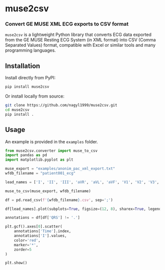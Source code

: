 # muse2csv
### Convert GE MUSE XML ECG exports to CSV format

`muse2csv` is a lightweight Python library that converts ECG data exported from the GE MUSE Resting ECG System (in XML format) into CSV (Comma Separated Values) format, compatible with Excel or similar tools and many programming languages.

## Installation

Install directly from PyPI:

```bash
pip install muse2csv
```

Or install locally from source:

```bash
git clone https://github.com/nagyl1999/muse2csv.git
cd muse2csv
pip install .
```

## Usage

An example is provided in the `examples` folder.

```python
from muse2csv.converter import muse_to_csv
import pandas as pd
import matplotlib.pyplot as plt

muse_export = "examples/anonim_pac_xml_export.txt"
wfdb_filename = "patient001_ecg"

lead_names = ['I', 'II', 'III', 'aVR', 'aVL', 'aVF', 'V1', 'V2', 'V3', 'V4', 'V5', 'V6']

muse_to_csv(muse_export, wfdb_filename)

df = pd.read_csv(f'{wfdb_filename}.csv', sep=';')

df[lead_names].plot(subplots=True, figsize=(12, 8), sharex=True, legend=False)

annotations = df[df['QRS'] != '.']

plt.gcf().axes[0].scatter(
    annotations['Time'].index,
    annotations['I'].values,
    color='red',
    marker='*',
    zorder=5
)

plt.show()
```